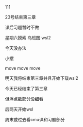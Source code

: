 111

23号结束第三章

课后习题暂时不做

星期六摸索 乌班图 wsl2

今天没办法

小摆

move move move

明天我将结束第三章并且开始下载wsl2

今天已经结束了第三章

但浮点数部分没细看

后两天开始wsl

周末或过去看cmu课和习题部分
